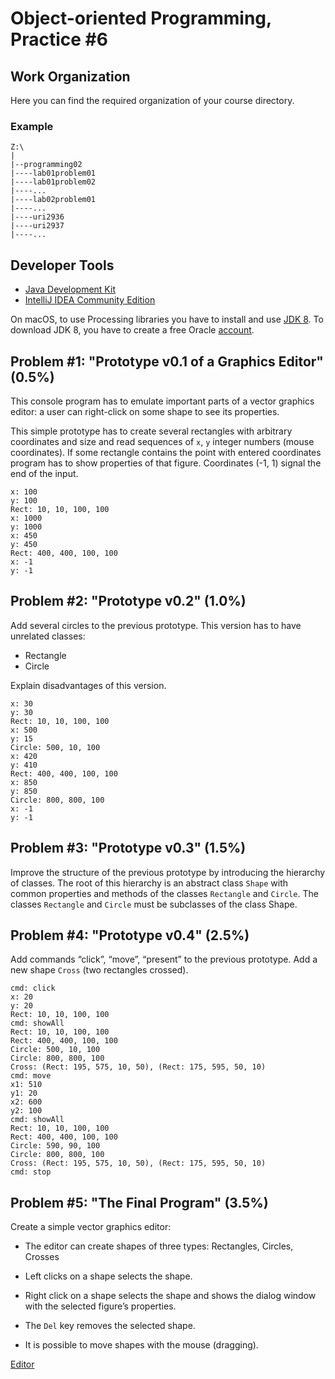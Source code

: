 Object-oriented Programming, Practice #6
========================================

## Work Organization

Here you can find the required organization of your course directory.

### Example

```
Z:\
|
|--programming02
|----lab01problem01
|----lab01problem02
|----...
|----lab02problem01
|----...
|----uri2936
|----uri2937
|----...
```

## Developer Tools

* [Java Development Kit](https://www.oracle.com/technetwork/java/javase/downloads/jdk12-downloads-5295953.html)
* [IntelliJ IDEA Community Edition](https://www.jetbrains.com/idea/)

On macOS, to use Processing libraries you have to install and use
[JDK 8](https://www.oracle.com/technetwork/java/javase/downloads/jdk8-downloads-2133151.html).
To download JDK 8, you have to create a free Oracle [account](https://oracle.com).

## Problem #1: "Prototype v0.1 of a Graphics Editor" (0.5%)

This console program has to emulate important parts of a vector graphics editor:
a user can right-click on some shape to see its properties.

This simple prototype has to create several rectangles with arbitrary coordinates
and size and read sequences of `x`, `y` integer numbers (mouse coordinates). If some
rectangle contains the point with entered coordinates program has to show
properties of that figure. Coordinates (-1, 1) signal the end of the input.

```
x: 100
y: 100
Rect: 10, 10, 100, 100
x: 1000
y: 1000
x: 450
y: 450
Rect: 400, 400, 100, 100
x: -1
y: -1
```

## Problem #2: "Prototype v0.2" (1.0%)

Add several circles to the previous prototype. This version has to have unrelated
classes:

* Rectangle
* Circle

Explain disadvantages of this version.

```
x: 30
y: 30
Rect: 10, 10, 100, 100
x: 500
y: 15
Circle: 500, 10, 100
x: 420
y: 410
Rect: 400, 400, 100, 100
x: 850
y: 850
Circle: 800, 800, 100
x: -1
y: -1
```

## Problem #3: "Prototype v0.3" (1.5%)

Improve the structure of the previous prototype by introducing the hierarchy of classes.
The root of this hierarchy is an abstract class `Shape` with common properties and methods of
the classes `Rectangle` and `Circle`. The classes `Rectangle` and `Circle` must be subclasses of the
class Shape.

## Problem #4: "Prototype v0.4" (2.5%)

Add commands “click”, “move”, “present” to the previous prototype. Add a new shape
`Cross` (two rectangles crossed).

```
cmd: click
x: 20
y: 20
Rect: 10, 10, 100, 100
cmd: showAll
Rect: 10, 10, 100, 100
Rect: 400, 400, 100, 100
Circle: 500, 10, 100
Circle: 800, 800, 100
Cross: (Rect: 195, 575, 10, 50), (Rect: 175, 595, 50, 10)
cmd: move
x1: 510
y1: 20
x2: 600
y2: 100
cmd: showAll
Rect: 10, 10, 100, 100
Rect: 400, 400, 100, 100
Circle: 590, 90, 100
Circle: 800, 800, 100
Cross: (Rect: 195, 575, 10, 50), (Rect: 175, 595, 50, 10)
cmd: stop
```

## Problem #5: "The Final Program" (3.5%)

Create a simple vector graphics editor:

* The editor can create shapes of three types: Rectangles, Circles, Crosses
* Left clicks on a shape selects the shape.

* Right click on a shape selects the shape and shows the dialog window with the selected figure’s properties.
* The `Del` key removes the selected shape.
* It is possible to move shapes with the mouse (dragging).

[Editor](https://i.imgur.com/ctRNEMU.png)
